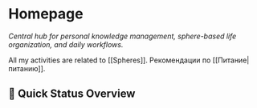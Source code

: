 # Homepage
*Central hub for personal knowledge management, sphere-based life organization, and daily workflows.*

All my activities are related to [[Spheres]].
Рекомендации по [[Питание|питанию]].


## 🎯 Quick Status Overview


